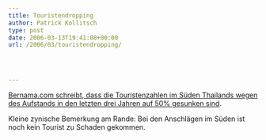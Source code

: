 ```yaml
---
title: Touristendropping
author: Patrick Kollitsch
type: post
date: 2006-03-13T19:41:08+00:00
url: /2006/03/touristendropping/




---
```

[Bernama.com schreibt, dass die Touristenzahlen im S&uuml;den Thailands wegen des Aufstands in den letzten drei Jahren auf 50% gesunken sind][1]. 

Kleine zynische Bemerkung am Rande: Bei den Anschl&auml;gen im S&uuml;den ist noch kein Tourist zu Schaden gekommen.

 [1]: http://www.bernama.com/bernama/v3/news_lite.php?id=185335